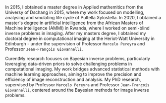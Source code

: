 <!-- I am a Research Associate at `Heriot-Watt University` in Edinburgh, UK. My research focuses on Bayesian inverse problems, particularly leveraging data-driven priors, with a primary application in computational imaging. -->
In 2015, I obtained a master degree in Applied mathemitics from the Universy of Dschang in 2015, where my work focused on modelling, analysing and smulating life cycle of Pultella Xylostella. In 2020, I obtained a master's degree in artificial intelligence from the African Masters of Machine intelligence (AMMI) in Rwanda, where I worked on semi-blind inverse problems in imaging. After my masters degree, I obtained my doctoral degree in computational imaging at the Heriot-Watt University in Edinburgh - under the supervision of Professor `Marcelo Pereyra` and Professor `Jean-François Giovannelli`. 

CurentMy research focuses on Bayesian inverse problems, particularly leveraging data-driven priors to solve challenging problems in computational imaging. My work bridges advanced statistical methods with machine learning approaches, aiming to improve the precision and efficiency of image reconstruction and analysis. My PhD research, supervised by Professor `Marcelo Pereyra` and Professor `Jean-François Giovannelli`, centered around the Bayesian methods for image inverse problems.

<!-- I am actively seeking postdoctoral opportunities in computational imaging, Bayesian methods, or related interdisciplinary fields, where I can further contribute to advancements in imaging science, signal processing, or applied mathematics. -->
